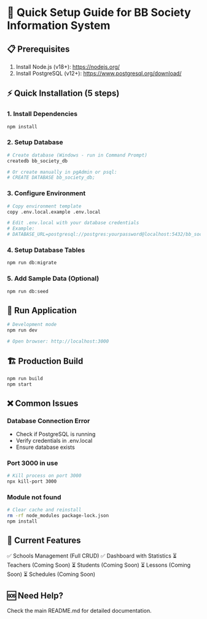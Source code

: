 # 🚀 Quick Setup Guide for BB Society Information System

## 📋 Prerequisites
1. Install Node.js (v18+): https://nodejs.org/
2. Install PostgreSQL (v12+): https://www.postgresql.org/download/

## ⚡ Quick Installation (5 steps)

### 1. Install Dependencies
```bash
npm install
```

### 2. Setup Database
```bash
# Create database (Windows - run in Command Prompt)
createdb bb_society_db

# Or create manually in pgAdmin or psql:
# CREATE DATABASE bb_society_db;
```

### 3. Configure Environment
```bash
# Copy environment template
copy .env.local.example .env.local

# Edit .env.local with your database credentials
# Example:
# DATABASE_URL=postgresql://postgres:yourpassword@localhost:5432/bb_society_db
```

### 4. Setup Database Tables
```bash
npm run db:migrate
```

### 5. Add Sample Data (Optional)
```bash
npm run db:seed
```

## 🎯 Run Application
```bash
# Development mode
npm run dev

# Open browser: http://localhost:3000
```

## 🏗️ Production Build
```bash
npm run build
npm start
```

## ❌ Common Issues

### Database Connection Error
- Check if PostgreSQL is running
- Verify credentials in .env.local
- Ensure database exists

### Port 3000 in use
```bash
# Kill process on port 3000
npx kill-port 3000
```

### Module not found
```bash
# Clear cache and reinstall
rm -rf node_modules package-lock.json
npm install
```

## 📱 Current Features
✅ Schools Management (Full CRUD)
✅ Dashboard with Statistics
⏳ Teachers (Coming Soon)
⏳ Students (Coming Soon)
⏳ Lessons (Coming Soon)
⏳ Schedules (Coming Soon)

## 🆘 Need Help?
Check the main README.md for detailed documentation.
